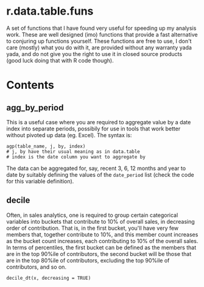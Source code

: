 # r.data.table.funs
A set of functions that I have found very useful for speeding up my analysis work. These are well designed (imo) functions that provide a
fast alternative to conjuring up functions yourself. These functions are free to use, I don't care (mostly) what you do with it,
are provided without any warranty yada yada, and do not give you the right to use it in closed source products (good luck doing that with
R code though).

# Contents
## agg_by_period
This is a useful case where you are required to aggregate value by a date index into separate periods,
possibily for use in tools that work better without pivoted up data (eg. Excel). The syntax is:
```
agp(table_name, j, by, index)
# j, by have their usual meaning as in data.table
# index is the date column you want to aggregate by
```

The data can be aggregated for, say, recent 3, 6, 12 months and year to date by suitably defining the values of the `date_period` list
(check the code for this variable definition).

## decile
Often, in sales analytics, one is required to group certain categorical variables into buckets that contribute to 10% of overall sales,
in decreasing order of contribution. That is, in the first bucket, you'll have very few members that, together contribute to 10%, and
this member count increases as the bucket count increases, each contributing to 10% of the overall sales. In terms of percentiles, the first
bucket can be defined as the members that are in the top 90%ile of contributors, the second bucket will be those that are in the top 80%ile
of contributors, excluding the top 90%ile of contributors, and so on.

```
decile_dt(x, decreasing = TRUE)
```
